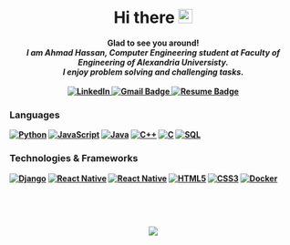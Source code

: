 <h1 align="center">Hi there  <img src="https://media.giphy.com/media/hvRJCLFzcasrR4ia7z/giphy.gif" width="25"></h1>

<p align="center">
<b> Glad to see you around!<b><br>
<i>
I am Ahmad Hassan, Computer Engineering student at Faculty of Engineering of Alexandria Universisty.<br>
I enjoy problem solving and challenging tasks.
  </i>
  <br>
  <br>
<a href="https://linkedin.com/in/ahmadhassan1001">
        <img src="https://img.shields.io/badge/-LinkedIn-0e76a8?style=flat-square&logo=Linkedin&logoColor=white&height=40" alt="LinkedIn">
    </a>

<a href="mailto:ahmad10011hassan@gmail.com">
        <img src="https://img.shields.io/badge/Gmail-D14836?style=flat-square&&logo=gmail&logoColor=white&height=20" alt="Gmail Badge">
    </a>
<a href="https://codeforces.com/profile/AhmadHassan">
<!--         <img src="https://cp-logo.vercel.app/codeforces/AhmadHassan?logo=true" alt="Codeforces Badge"> -->
    </a>

<a href="https://www.canva.com/design/DAFlPg3xQj4/V3fegtWuSwfcWIQ18y7h9w/edit?utm_content=DAFlPg3xQj4&utm_campaign=designshare&utm_medium=link2&utm_source=sharebutton">
        <img src="https://img.shields.io/badge/-RESUME-blue" alt="Resume Badge">
    </a>


### Languages
[![Python](https://img.shields.io/badge/python-black?style=for-the-badge&logo=python)](https://github.com/wervlad)
[![JavaScript](https://img.shields.io/badge/javascript-black?style=for-the-badge&logo=javascript)](https://github.com/wervlad)
[![Java](https://img.shields.io/badge/java-black?style=for-the-badge&logo=openjdk)](https://github.com/wervlad)
[![C++](https://img.shields.io/badge/c++-black?style=for-the-badge&logo=cplusplus)](https://github.com/wervlad)
[![C](https://img.shields.io/badge/c-black?style=for-the-badge&logo=c)](https://github.com/wervlad)
[![SQL](https://img.shields.io/badge/sql-black?style=for-the-badge&logo=mysql)](https://github.com/wervlad)

### Technologies & Frameworks
[![Django](https://img.shields.io/badge/django-black?style=for-the-badge&logo=django)](https://github.com/wervlad)
[![React Native](https://img.shields.io/badge/react-black?style=for-the-badge&logo=react)](https://github.com/wervlad)
[![React Native](https://img.shields.io/badge/react--native-black?style=for-the-badge&logo=react)](https://github.com/wervlad)
[![HTML5](https://img.shields.io/badge/html5-black?style=for-the-badge&logo=html5)](https://hub.docker.com/u/wervlad)
[![CSS3](https://img.shields.io/badge/css3-black?style=for-the-badge&logo=css3)](https://hub.docker.com/u/wervlad)
[![Docker](https://img.shields.io/badge/docker-black?style=for-the-badge&logo=docker)](https://hub.docker.com/u/wervlad)
  
<br>
<p>
<p align="center">
<!--   <img height="180em" src="https://github-readme-stats.vercel.app/api/top-langs/?username=AhmadHassan1001&show_icons=true&hide_border=true&layout=compact&langs_count=8&theme=vision-friendly-dark"/> -->
</p>

<br>
<p align="center">
  <a href="https://github.com/AhmadHassan1001">
    <img src="https://komarev.com/ghpvc/?username=AhmadHassan1001&color=blue&style=flat)" />
  </a>
</p>

<!--
**AhmadHassan1001/AhmadHassan1001** is a ✨ _special_ ✨ repository because its `README.md` (this file) appears on your GitHub profile.

Here are some ideas to get you started:

- 🔭 I’m currently working on ...
- 🌱 I’m currently learning ...
- 👯 I’m looking to collaborate on ...
- 🤔 I’m looking for help with ...
- 💬 Ask me about ...
- 📫 How to reach me: ...
- 😄 Pronouns: ...
- ⚡ Fun fact: ...
-->
